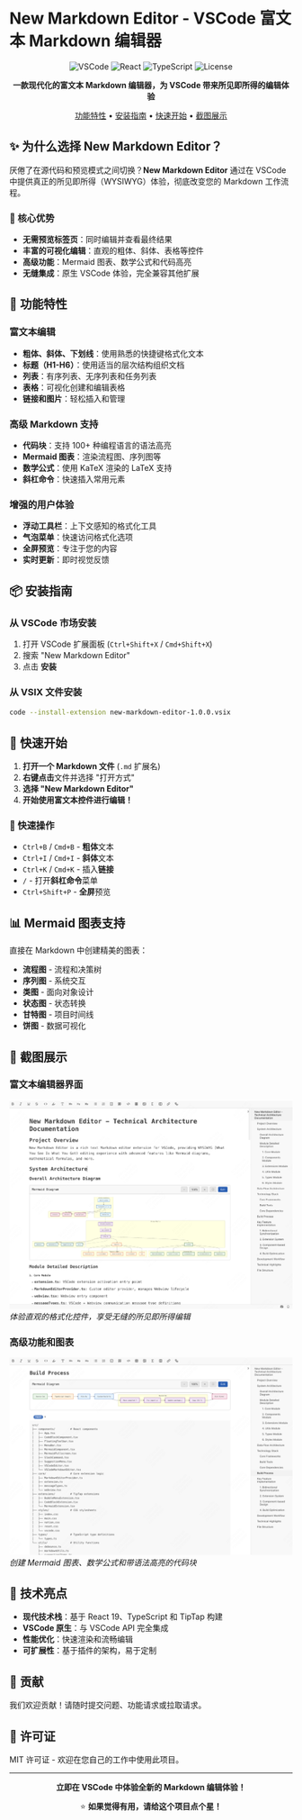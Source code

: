 # New Markdown Editor - VSCode 富文本 Markdown 编辑器

<div align="center">

![VSCode](https://img.shields.io/badge/VSCode-1.60+-blue?logo=visualstudiocode)
![React](https://img.shields.io/badge/React-19.0-blue?logo=react)
![TypeScript](https://img.shields.io/badge/TypeScript-5.6-blue?logo=typescript)
![License](https://img.shields.io/badge/License-MIT-green)

**一款现代化的富文本 Markdown 编辑器，为 VSCode 带来所见即所得的编辑体验**

[功能特性](#-功能特性) • [安装指南](#-安装指南) • [快速开始](#-快速开始) • [截图展示](#-截图展示)

</div>

## ✨ 为什么选择 New Markdown Editor？

厌倦了在源代码和预览模式之间切换？**New Markdown Editor** 通过在 VSCode 中提供真正的所见即所得（WYSIWYG）体验，彻底改变您的 Markdown 工作流程。

### 🚀 核心优势

- **无需预览标签页**：同时编辑并查看最终结果
- **丰富的可视化编辑**：直观的粗体、斜体、表格等控件
- **高级功能**：Mermaid 图表、数学公式和代码高亮
- **无缝集成**：原生 VSCode 体验，完全兼容其他扩展

## 🎯 功能特性

### 富文本编辑
- **粗体、斜体、下划线**：使用熟悉的快捷键格式化文本
- **标题（H1-H6）**：使用适当的层次结构组织文档
- **列表**：有序列表、无序列表和任务列表
- **表格**：可视化创建和编辑表格
- **链接和图片**：轻松插入和管理

### 高级 Markdown 支持
- **代码块**：支持 100+ 种编程语言的语法高亮
- **Mermaid 图表**：渲染流程图、序列图等
- **数学公式**：使用 KaTeX 渲染的 LaTeX 支持
- **斜杠命令**：快速插入常用元素

### 增强的用户体验
- **浮动工具栏**：上下文感知的格式化工具
- **气泡菜单**：快速访问格式化选项
- **全屏预览**：专注于您的内容
- **实时更新**：即时视觉反馈

## 📦 安装指南

### 从 VSCode 市场安装
1. 打开 VSCode 扩展面板 (`Ctrl+Shift+X` / `Cmd+Shift+X`)
2. 搜索 "New Markdown Editor"
3. 点击 **安装**

### 从 VSIX 文件安装
```bash
code --install-extension new-markdown-editor-1.0.0.vsix
```

## 🚀 快速开始

1. **打开一个 Markdown 文件** (`.md` 扩展名)
2. **右键点击**文件并选择 "打开方式"
3. **选择 "New Markdown Editor"**
4. **开始使用富文本控件进行编辑！**

### 🎹 快速操作
- `Ctrl+B` / `Cmd+B` - **粗体**文本
- `Ctrl+I` / `Cmd+I` - **斜体**文本
- `Ctrl+K` / `Cmd+K` - 插入**链接**
- `/` - 打开**斜杠命令**菜单
- `Ctrl+Shift+P` - **全屏**预览

## 📊 Mermaid 图表支持

直接在 Markdown 中创建精美的图表：

- **流程图** - 流程和决策树
- **序列图** - 系统交互
- **类图** - 面向对象设计
- **状态图** - 状态转换
- **甘特图** - 项目时间线
- **饼图** - 数据可视化

## 🎨 截图展示

### 富文本编辑器界面
![富文本编辑器](./demo1.png)
*体验直观的格式化控件，享受无缝的所见即所得编辑*

### 高级功能和图表
![高级功能](./demo2.png)
*创建 Mermaid 图表、数学公式和带语法高亮的代码块*

## 🔧 技术亮点

- **现代技术栈**：基于 React 19、TypeScript 和 TipTap 构建
- **VSCode 原生**：与 VSCode API 完全集成
- **性能优化**：快速渲染和流畅编辑
- **可扩展性**：基于插件的架构，易于定制

## 🤝 贡献

我们欢迎贡献！请随时提交问题、功能请求或拉取请求。

## 📄 许可证

MIT 许可证 - 欢迎在您自己的工作中使用此项目。

---

<div align="center">

**立即在 VSCode 中体验全新的 Markdown 编辑体验！**

⭐ **如果觉得有用，请给这个项目点个星！**

</div>